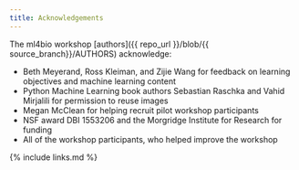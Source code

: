 ```yaml
---
title: Acknowledgements
---
```

The ml4bio workshop [authors]({{ repo_url }}/blob/{{ source_branch}}/AUTHORS) acknowledge:
- Beth Meyerand, Ross Kleiman, and Zijie Wang for feedback on learning objectives and machine learning content
- Python Machine Learning book authors Sebastian Raschka and Vahid Mirjalili for permission to reuse images
- Megan McClean for helping recruit pilot workshop participants
- NSF award DBI 1553206 and the Morgridge Institute for Research for funding
- All of the workshop participants, who helped improve the workshop

{% include links.md %}

